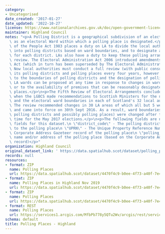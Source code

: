 ```yaml
---
category:
- Uncategorised
date_created: '2017-01-27'
date_updated: '2022-10-27'
license: https://www.nationalarchives.gov.uk/doc/open-government-licence/version/3/
maintainer: Highland Council
notes: "<p>A Polling District is a geographical subdivision of an electoral area such\
  \ as an electoral Ward within which a polling place is designated.</p>\n<p>The Representation\
  \ of the People Act 1983 places a duty on LA to divide the local authority area\
  \ into polling districts based on ward boundaries, and to designate a polling place\
  \ for each district. LAs also have a duty to keep these polling arrangements under\
  \ review. The Electoral Administration Act 2006 introduced amendments to the 1983\
  \ Act (which in turn has been superseded by The Electoral Administration Act 2013).\
  \ Now local authorities must conduct a full review (with public consultation) of\
  \ its polling districts and polling places every four years, however adjustments\
  \ to the boundaries of polling districts and the designation of polling places within\
  \ LA wards can be proposed at any time in response to changes in ward boundaries\
  \ or to the availability of premises that can be reasonably designated as polling\
  \ places.</p>\n<p>The Fifth Review of Electoral Arrangements concluded in May 2016\
  \ when the LGBCS made recommendations to Scottish Ministers for the number of Councillors\
  \ and the electoral ward boundaries in each of Scotland's 32 local authorities.\
  \ The review recommended changes in 30 LA areas of which all but 5 were accepted\
  \ and came into force on 30th Sept 2016. As a result, ward boundaries (and therefore\
  \ polling districts and possibly polling places) were changed after this date in\
  \ time for the May 2017 elections.</p>\n<p>The following fields are now MANDATORY\
  \ fields for this dataset.\n \"district_code\" - The polling district code linked\
  \ to the polling place\n \"UPRN\" - The Unique Property Reference Number for the\
  \ Corporate Address Gazeteer record of the polling place\n \"polling_place\" - The\
  \ name and/or address of the polling place (based on the Corporate Address Gazeteer\
  \ record)</p>"
organization: Highland Council
original_dataset_link: ' https://data.spatialhub.scot/dataset/polling_places-hi'
records: null
resources:
- format: ZIP
  name: Polling Places
  url: https://data.spatialhub.scot/dataset/4470f4c9-b0ee-4f73-a40f-7e427ca65b0f/resource/352df361-7556-4825-86c5-7d1832b0f43f/download/pollingplaces.zip
- format: ZIP
  name: Polling Places in Highland Nov 2019
  url: https://data.spatialhub.scot/dataset/4470f4c9-b0ee-4f73-a40f-7e427ca65b0f/resource/6b5bce17-010a-4e43-943d-202b00bdaf90/download/polling_places_highland.zip
- format: ZIP
  name: Polling Places
  url: https://data.spatialhub.scot/dataset/4470f4c9-b0ee-4f73-a40f-7e427ca65b0f/resource/fe386e79-e086-4733-94b6-1ed08541113d/download/polling_places_highland_26nov2019.zip
- format: REST
  name: Polling Places
  url: https://services1.arcgis.com/MfbPb778y5QTu2Wv/arcgis/rest/services/PollingPlaces/FeatureServer/0/query?outFields=*&where=1%3D1
schema: default
title: Polling Places - Highland
---
```

